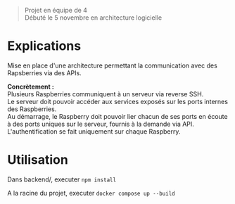 > Projet en équipe de 4  
> Débuté le 5 novembre en architecture logicielle

# Explications

Mise en place d'une architecture permettant la communication avec des Rapsberries via des APIs.

**Concrètement :**  
Plusieurs Raspberries communiquent à un serveur via reverse SSH.  
Le serveur doit pouvoir accéder aux services exposés sur les ports internes des Raspberries.  
Au démarrage, le Raspberry doit pouvoir lier chacun de ses ports en écoute à des ports uniques sur le serveur, fournis à la demande via API.  
L'authentification se fait uniquement sur chaque Raspberry.  

# Utilisation

Dans backend/, executer `npm install`

A la racine du projet, executer `docker compose up --build`
